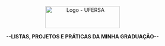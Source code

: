 <div class ="infos" align ="center">
<img align="center" alt="Logo - UFERSA" height="60" width="200" src="https://assecom.ufersa.edu.br/wp-content/uploads/sites/24/2018/01/assinatura_completa_cor_RGB-1-e1516038703426.png">
 <br>
 <p><strong>--LISTAS, PROJETOS E PRÁTICAS DA MINHA GRADUAÇÃO--</strong></p>
 </div>
